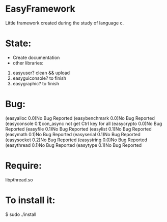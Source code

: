EasyFramework
=============
Little framework created during the study of language c.

State:
======
* Create documentation
* other libraries:
 1. easyuser? clean && upload
 2. easyguiconsole? to finish
 3. easygraphic? to finish

Bug:
====
(easyalloc     0.0)No Bug Reported
(easybenchmark 0.0)No Bug Reported
(easyconsole   0.1)con_async not get Ctrl key for all
(easycrypto    0.0)No Bug Reported
(easyfile      0.1)No Bug Reported
(easylist      0.1)No Bug Reported
(easymath      0.1)No Bug Reported
(easyserial    0.1)No Bug Reported
(easysocket    0.2)No Bug Reported
(easystring    0.0)No Bug Reported
(easythread    0.1)No Bug Reported
(easytype      0.1)No Bug Reported

Require:
========
libpthread.so

To install it:
==============
$ sudo ./install

